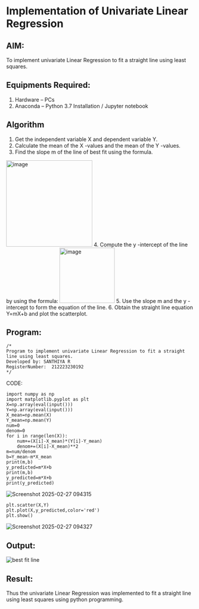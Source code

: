 # Implementation of Univariate Linear Regression
## AIM:
To implement univariate Linear Regression to fit a straight line using least squares.

## Equipments Required:
1. Hardware – PCs
2. Anaconda – Python 3.7 Installation / Jupyter notebook

## Algorithm
1. Get the independent variable X and dependent variable Y.
2. Calculate the mean of the X -values and the mean of the Y -values.
3. Find the slope m of the line of best fit using the formula. 
<img width="231" alt="image" src="https://user-images.githubusercontent.com/93026020/192078527-b3b5ee3e-992f-46c4-865b-3b7ce4ac54ad.png">
4. Compute the y -intercept of the line by using the formula:
<img width="148" alt="image" src="https://user-images.githubusercontent.com/93026020/192078545-79d70b90-7e9d-4b85-9f8b-9d7548a4c5a4.png">
5. Use the slope m and the y -intercept to form the equation of the line.
6. Obtain the straight line equation Y=mX+b and plot the scatterplot.

## Program:
```
/*
Program to implement univariate Linear Regression to fit a straight line using least squares.
Developed by: SANTHIYA R
RegisterNumber:  212223230192
*/
```

CODE:
```
import numpy as np
import matplotlib.pyplot as plt
X=np.array(eval(input()))
Y=np.array(eval(input()))
X_mean=np.mean(X)
Y_mean=np.mean(Y)
num=0
denom=0 
for i in range(len(X)):
    num+=(X[i]-X_mean)*(Y[i]-Y_mean)
    denom+=(X[i]-X_mean)**2
m=num/denom
b=Y_mean-m*X_mean
print(m,b)
y_predicted=m*X+b
print(m,b)
y_predicted=m*X+b
print(y_predicted)
```
![Screenshot 2025-02-27 094315](https://github.com/user-attachments/assets/e32d15a5-8079-4994-84fc-dad3cb9e179c)

```
plt.scatter(X,Y)
plt.plot(X,y_predicted,color='red')
plt.show()
```
![Screenshot 2025-02-27 094327](https://github.com/user-attachments/assets/9ebb6c80-8a76-4010-bb28-57e63c2f671a)

## Output:
![best fit line](sam.png)


## Result:
Thus the univariate Linear Regression was implemented to fit a straight line using least squares using python programming.
